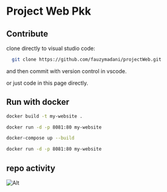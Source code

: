 # Project Web Pkk


## Contribute
clone directly to visual studio code:
```bash
  git clone https://github.com/fauzymadani/projectWeb.git
```
and then commit with version control in vscode.

or just code in this page directly.
## Run with docker
```bash
docker build -t my-website .
```

```bash
docker run -d -p 8081:80 my-website
```
```bash
docker-compose up --build
```

```bash
docker run -d -p 8081:80 my-website
```

## repo activity
![Alt](https://repobeats.axiom.co/api/embed/b89923f3d77863a7db653e0c3ece4f154e82213d.svg "Repobeats analytics image")


